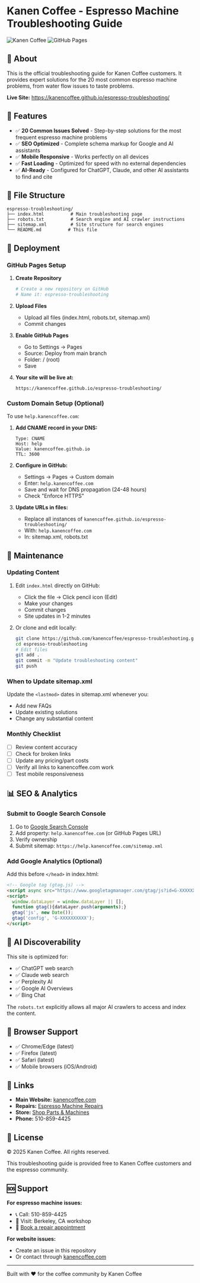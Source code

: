 # Kanen Coffee - Espresso Machine Troubleshooting Guide

![Kanen Coffee](https://img.shields.io/badge/Kanen%20Coffee-Espresso%20Machines-c84b31)
![GitHub Pages](https://img.shields.io/badge/GitHub%20Pages-Deployed-success)

## 📖 About

This is the official troubleshooting guide for Kanen Coffee customers. It provides expert solutions for the 20 most common espresso machine problems, from water flow issues to taste problems.

**Live Site:** https://kanencoffee.github.io/espresso-troubleshooting/

## 🎯 Features

- ✅ **20 Common Issues Solved** - Step-by-step solutions for the most frequent espresso machine problems
- ✅ **SEO Optimized** - Complete schema markup for Google and AI assistants
- ✅ **Mobile Responsive** - Works perfectly on all devices
- ✅ **Fast Loading** - Optimized for speed with no external dependencies
- ✅ **AI-Ready** - Configured for ChatGPT, Claude, and other AI assistants to find and cite

## 📁 File Structure

```
espresso-troubleshooting/
├── index.html          # Main troubleshooting page
├── robots.txt          # Search engine and AI crawler instructions
├── sitemap.xml         # Site structure for search engines
└── README.md          # This file
```

## 🚀 Deployment

### GitHub Pages Setup

1. **Create Repository**
   ```bash
   # Create a new repository on GitHub
   # Name it: espresso-troubleshooting
   ```

2. **Upload Files**
   - Upload all files (index.html, robots.txt, sitemap.xml)
   - Commit changes

3. **Enable GitHub Pages**
   - Go to Settings → Pages
   - Source: Deploy from main branch
   - Folder: / (root)
   - Save

4. **Your site will be live at:**
   ```
   https://kanencoffee.github.io/espresso-troubleshooting/
   ```

### Custom Domain Setup (Optional)

To use `help.kanencoffee.com`:

1. **Add CNAME record in your DNS:**
   ```
   Type: CNAME
   Host: help
   Value: kanencoffee.github.io
   TTL: 3600
   ```

2. **Configure in GitHub:**
   - Settings → Pages → Custom domain
   - Enter: `help.kanencoffee.com`
   - Save and wait for DNS propagation (24-48 hours)
   - Check "Enforce HTTPS"

3. **Update URLs in files:**
   - Replace all instances of `kanencoffee.github.io/espresso-troubleshooting/`
   - With: `help.kanencoffee.com`
   - In: sitemap.xml, robots.txt

## 🔧 Maintenance

### Updating Content

1. Edit `index.html` directly on GitHub:
   - Click the file → Click pencil icon (Edit)
   - Make your changes
   - Commit changes
   - Site updates in 1-2 minutes

2. Or clone and edit locally:
   ```bash
   git clone https://github.com/kanencoffee/espresso-troubleshooting.git
   cd espresso-troubleshooting
   # Edit files
   git add .
   git commit -m "Update troubleshooting content"
   git push
   ```

### When to Update sitemap.xml

Update the `<lastmod>` dates in sitemap.xml whenever you:
- Add new FAQs
- Update existing solutions
- Change any substantial content

### Monthly Checklist

- [ ] Review content accuracy
- [ ] Check for broken links
- [ ] Update any pricing/part costs
- [ ] Verify all links to kanencoffee.com work
- [ ] Test mobile responsiveness

## 📊 SEO & Analytics

### Submit to Google Search Console

1. Go to [Google Search Console](https://search.google.com/search-console)
2. Add property: `help.kanencoffee.com` (or GitHub Pages URL)
3. Verify ownership
4. Submit sitemap: `https://help.kanencoffee.com/sitemap.xml`

### Add Google Analytics (Optional)

Add this before `</head>` in index.html:

```html
<!-- Google tag (gtag.js) -->
<script async src="https://www.googletagmanager.com/gtag/js?id=G-XXXXXXXXXX"></script>
<script>
  window.dataLayer = window.dataLayer || [];
  function gtag(){dataLayer.push(arguments);}
  gtag('js', new Date());
  gtag('config', 'G-XXXXXXXXXX');
</script>
```

## 🤖 AI Discoverability

This site is optimized for:
- ✅ ChatGPT web search
- ✅ Claude web search
- ✅ Perplexity AI
- ✅ Google AI Overviews
- ✅ Bing Chat

The `robots.txt` explicitly allows all major AI crawlers to access and index the content.

## 📱 Browser Support

- ✅ Chrome/Edge (latest)
- ✅ Firefox (latest)
- ✅ Safari (latest)
- ✅ Mobile browsers (iOS/Android)

## 🔗 Links

- **Main Website:** [kanencoffee.com](https://www.kanencoffee.com)
- **Repairs:** [Espresso Machine Repairs](https://www.kanencoffee.com/espresso-machine-repairs)
- **Store:** [Shop Parts & Machines](https://www.kanencoffee.com/store)
- **Phone:** 510-859-4425

## 📄 License

© 2025 Kanen Coffee. All rights reserved.

This troubleshooting guide is provided free to Kanen Coffee customers and the espresso community.

## 🆘 Support

**For espresso machine issues:**
- 📞 Call: 510-859-4425
- 📍 Visit: Berkeley, CA workshop
- 📅 [Book a repair appointment](https://www.kanencoffee.com/espresso-machine-repairs)

**For website issues:**
- Create an issue in this repository
- Or contact through [kanencoffee.com](https://www.kanencoffee.com/#contact)

---

Built with ❤️ for the coffee community by Kanen Coffee